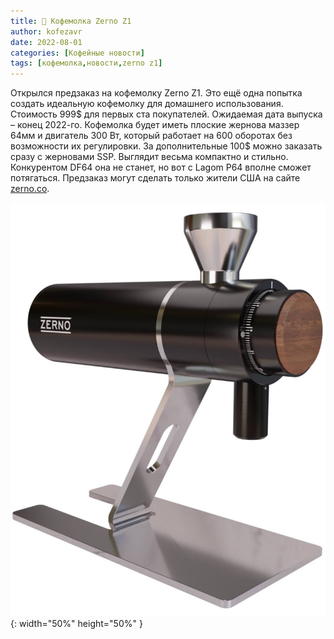 ```yaml
---
title: 📰 Кофемолка Zerno Z1
author: kofezavr
date: 2022-08-01
categories: [Кофейные новости]
tags: [кофемолка,новости,zerno z1]
--- 
```


Открылся предзаказ на кофемолку Zerno Z1. Это ещё одна попытка создать идеальную кофемолку для домашнего использования. Стоимость 999$ для первых ста покупателей. Ожидаемая дата выпуска – конец 2022-го. Кофемолка будет иметь плоские жернова маззер 64мм и двигатель 300 Вт, который работает на 600 оборотах без возможности их регулировки. За дополнительные 100$ можно заказать сразу с жерновами SSP. Выглядит весьма компактно и стильно. Конкурентом DF64 она не станет, но вот с Lagom P64 вполне сможет потягаться. Предзаказ могут сделать только жители США на сайте [zerno.co](https://zerno.co/product/zerno-z1-launch-edition/).

![Кофемолка Zerno Z1](/assets/img/posts/22/08/grinder-zerno-z1.jpg){: width="50%" height="50%" }

